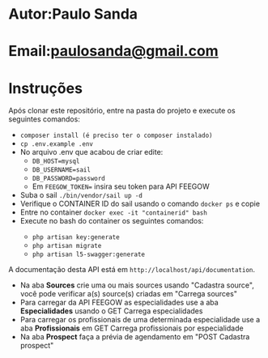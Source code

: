 # Autor:Paulo Sanda

# Email:paulosanda@gmail.com

# Instruções

<p> Após clonar este repositório, entre na pasta do projeto e execute os seguintes comandos:</p>
<ul>
    <li><code>composer install (é preciso ter o composer instalado)</code></li>
    <li><code>cp .env.example .env</code></li>
    <li>No arquivo .env que acabou de criar edite:
    <ul>
        <li><code>DB_HOST=mysql</code></li>
        <li><code>DB_USERNAME=sail</code></li>
        <li><code>DB_PASSWORD=password</code></li>
        <li>Em <code>FEEGOW_TOKEN=</code> insira seu token para API FEEGOW</li>
    </ul>
    <li>Suba o sail <code>./bin/vendor/sail up -d</code></li>
    <li>Verifique o CONTAINER ID do sail usando o comando <code>docker ps</code> e copie</li>
    <li>Entre no container <code>docker exec -it "containerid" bash</code></li>
    <li>Execute no bash do container os seguintes comandos:</li>
    <ul>
        <li><code>php artisan key:generate</code></li>
        <li><code>php artisan migrate</code></li>
        <li><code>php artisan l5-swagger:generate</code></li>
    </ul>
</ul>

<p>A documentação desta API está em <code>http://localhost/api/documentation</code>.</p>

<ul>
    <li>Na aba <b>Sources</b> crie uma ou mais sources usando "Cadastra source", você pode verificar a(s) source(s) criadas em "Carrega sources"</li>
    <li>Para carregar da API FEEGOW as especialidades use a aba <b>Especialidades</b> usando o GET Carrega especialidades</li>
    <li>Para carregar os profissionais de uma determinada especialidade use a aba <b>Profissionais</b> em GET Carrega profissionais por especialidade</li>
    <li>Na aba <b>Prospect</b> faça a prévia de agendamento em "POST Cadastra prospect"</li>
</ul>
